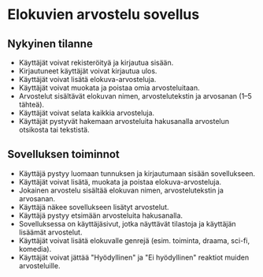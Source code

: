 # Elokuvien arvostelu sovellus

## Nykyinen tilanne

* Käyttäjät voivat rekisteröityä ja kirjautua sisään.
* Kirjautuneet käyttäjät voivat kirjautua ulos.
* Käyttäjät voivat lisätä elokuva-arvosteluja.
* Käyttäjät voivat muokata ja poistaa omia arvosteluitaan.
* Arvostelut sisältävät elokuvan nimen, arvostelutekstin ja arvosanan (1–5 tähteä).
* Käyttäjät voivat selata kaikkia arvosteluja.
* Käyttäjät pystyvät hakemaan arvosteluita hakusanalla arvostelun otsikosta tai tekstistä.

## Sovelluksen toiminnot

* Käyttäjä pystyy luomaan tunnuksen ja kirjautumaan sisään sovellukseen.
* Käyttäjät voivat lisätä, muokata ja poistaa elokuva-arvosteluja.
* Jokainen arvostelu sisältää elokuvan nimen, arvostelutekstin ja arvosanan.
* Käyttäjä näkee sovellukseen lisätyt arvostelut.
* Käyttäjä pystyy etsimään arvosteluita hakusanalla.
* Sovelluksessa on käyttäjäsivut, jotka näyttävät tilastoja ja käyttäjän lisäämät arvostelut.
* Käyttäjät voivat lisätä elokuvalle genrejä (esim. toiminta, draama, sci-fi, komedia).
* Käyttäjät voivat jättää "Hyödyllinen" ja "Ei hyödyllinen" reaktiot muiden arvosteluille.
